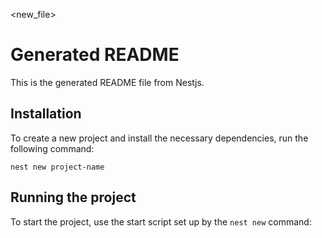<new_file>
# Generated README

This is the generated README file from Nestjs.

## Installation
To create a new project and install the necessary dependencies, run the following command:
```
nest new project-name
```

## Running the project
To start the project, use the start script set up by the `nest new` command: